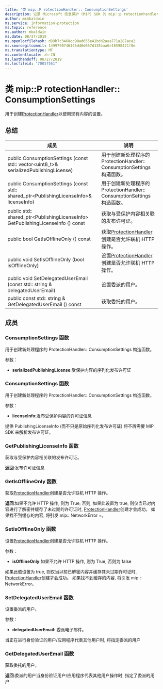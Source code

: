 ```yaml
---
title: '类 mip::P rotectionHandler:: ConsumptionSettings'
description: 记录 Microsoft 信息保护 (MIP) SDK 的 mip::p rotectionhandler 类。
author: msmbaldwin
ms.service: information-protection
ms.topic: reference
ms.author: mbaldwin
ms.date: 08/27/2019
ms.openlocfilehash: d99b7c3468cc98ad655e41bdd2aaa771a287aca2
ms.sourcegitcommit: 1499790746145d40d667d138baa6e18598421f0e
ms.translationtype: MT
ms.contentlocale: zh-CN
ms.lasthandoff: 08/27/2019
ms.locfileid: "70057561"
---
```

# <a name="class-mipprotectionhandlerconsumptionsettings"></a>类 mip::P rotectionHandler:: ConsumptionSettings 
用于创建[ProtectionHandler](class_mip_protectionhandler.md)以使用现有内容的设置。
  
## <a name="summary"></a>总结
 成员                        | 说明                                
--------------------------------|---------------------------------------------
public ConsumptionSettings (const std:: vector\<uint8_t\>& serializedPublishingLicense)  | 用于创建新处理程序的 ProtectionHandler:: ConsumptionSettings 构造函数。
public ConsumptionSettings (const std:: shared_ptr\<PublishingLicenseInfo\>& licenseInfo)  |  用于创建新处理程序的 ProtectionHandler:: ConsumptionSettings 构造函数。
public std:: shared_ptr\<PublishingLicenseInfo\> GetPublishingLicenseInfo () const  |  获取与受保护内容相关联的发布许可证。
public bool GetIsOfflineOnly () const  |  获取[ProtectionHandler](class_mip_protectionhandler.md)创建是否允许联机 HTTP 操作。
public void SetIsOfflineOnly (bool isOfflineOnly)  |  设置[ProtectionHandler](class_mip_protectionhandler.md)创建是否允许联机 HTTP 操作。
public void SetDelegatedUserEmail (const std:: string & delegatedUserEmail)  |  设置委派的用户。
public const std:: string & GetDelegatedUserEmail () const  |  获取委托的用户。
  
## <a name="members"></a>成员
  
### <a name="consumptionsettings-function"></a>ConsumptionSettings 函数
用于创建新处理程序的 ProtectionHandler:: ConsumptionSettings 构造函数。

参数：  
* **serializedPublishingLicense**:受保护内容的序列化发布许可证


  
### <a name="consumptionsettings-function"></a>ConsumptionSettings 函数
用于创建新处理程序的 ProtectionHandler:: ConsumptionSettings 构造函数。

参数：  
* **licenseInfo**:发布受保护内容的许可证信息


提供 PublishingLicenseInfo (而不只是原始序列化发布许可证) 将不再需要 MIP SDK 来解析发布许可证。
  
### <a name="getpublishinglicenseinfo-function"></a>GetPublishingLicenseInfo 函数
获取与受保护内容相关联的发布许可证。

  
**返回**:发布许可证信息
  
### <a name="getisofflineonly-function"></a>GetIsOfflineOnly 函数
获取[ProtectionHandler](class_mip_protectionhandler.md)创建是否允许联机 HTTP 操作。

  
**返回**:如果不允许 HTTP 操作, 则为 True; 否则, 如果此设置为 true, 则仅当已对内容进行了解密并缓存了未过期的许可证时, [ProtectionHandler](class_mip_protectionhandler.md)创建才会成功。 如果找不到缓存的内容, 将引发 mip:: NetworkError =。
  
### <a name="setisofflineonly-function"></a>SetIsOfflineOnly 函数
设置[ProtectionHandler](class_mip_protectionhandler.md)创建是否允许联机 HTTP 操作。

参数：  
* **isOfflineOnly**:如果不允许 HTTP 操作, 则为 True, 否则为 false


如果此值设置为 true, 则仅当以前已解密内容并缓存其未过期许可证时, [ProtectionHandler](class_mip_protectionhandler.md)创建才会成功。 如果找不到缓存的内容, 将引发 mip:: NetworkError。
  
### <a name="setdelegateduseremail-function"></a>SetDelegatedUserEmail 函数
设置委派的用户。

参数：  
* **delegatedUserEmail**: 委派电子邮件。


当正在进行身份验证的用户/应用程序代表其他用户时, 将指定委派的用户
  
### <a name="getdelegateduseremail-function"></a>GetDelegatedUserEmail 函数
获取委托的用户。

  
**返回**:委派的用户当身份验证用户/应用程序代表其他用户操作时, 指定了委派的用户